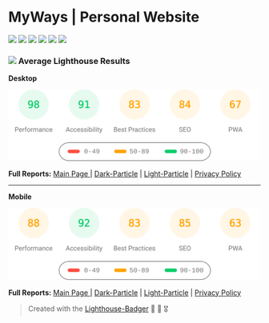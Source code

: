 # MyWays | Personal Website 
<a title="Check it out" target="_blank" href="https://observatory.mozilla.org/analyze/sitdisch.github.io?third-party=false"><img src="https://img.shields.io/mozilla-observatory/grade/sitdisch.github.io?logo=mozilla&label=Observatory" /></a>
<a href="https://github.com/sitdisch/sitdisch.github.io/actions?query=workflow%3ACodeQL" title="Explore it" target="_blank"><img src="https://img.shields.io/github/workflow/status/sitdisch/sitdisch.github.io/CodeQL?logo=github&label=CodeQL" /></a>
<a href="https://github.com/sitdisch/sitdisch.github.io/deployments/activity_log?environment=github-pages" title="Explore it" target="_blank"><img src="https://img.shields.io/github/deployments/sitdisch/sitdisch.github.io/github-pages?logo=github&label=State" /></a>
<img src="https://img.shields.io/github/checks-status/sitdisch/sitdisch.github.io/master?logo=github&label=Checks" />
<a title="Check it out" target="_blank" href="https://sitdisch.github.io"><img src="https://img.shields.io/website?url=https%3A%2F%2Fsitdisch.github.io&label=Website" /></a>
<img src="https://img.shields.io/github/repo-size/sitdisch/sitdisch.github.io?label=RepoSize" />

### <a title="Check it out" target="_blank" href="https://github.com/GoogleChrome/lighthouse"><img src="https://raw.githubusercontent.com/GoogleChrome/lighthouse/master/assets/lighthouse-logo.svg" width="25"/></a> Average Lighthouse Results

<b>Desktop</b>

<img src="https://raw.githubusercontent.com/sitdisch/cloud/master/lighthouse_results/sitdisch/desktop/pagespeed.svg" /><br>

<b>Full Reports:</b> <a href="https://htmlpreview.github.io/?https://raw.githubusercontent.com/sitdisch/cloud/master/lighthouse_results/sitdisch/desktop/sitdisch_github_io.html" title="Check it out" target="_blank">Main Page </a> | <a href="https://htmlpreview.github.io/?https://raw.githubusercontent.com/sitdisch/cloud/master/lighthouse_results/sitdisch/desktop/sitdisch_github_io_mythemeway_2020_11_01_dark_particle_html.html" title="Check it out" target="_blank">Dark-Particle</a> | <a href="https://htmlpreview.github.io/?https://raw.githubusercontent.com/sitdisch/cloud/master/lighthouse_results/sitdisch/desktop/sitdisch_github_io_mythemeway_2020_11_01_light_particle_html.html" title="Check it out" target="_blank">Light-Particle</a> | <a href="https://htmlpreview.github.io/?https://raw.githubusercontent.com/sitdisch/cloud/master/lighthouse_results/sitdisch/desktop/sitdisch_github_io_privacy_policy_html.html" title="Check it out" target="_blank">Privacy Policy</a>

<hr>

<b>Mobile</b>

<img src="https://raw.githubusercontent.com/sitdisch/cloud/master/lighthouse_results/sitdisch/mobile/pagespeed.svg" /><br>

<b>Full Reports:</b> <a href="https://htmlpreview.github.io/?https://raw.githubusercontent.com/sitdisch/cloud/master/lighthouse_results/sitdisch/mobile/sitdisch_github_io.html" title="Check it out" target="_blank">Main Page </a> | <a href="https://htmlpreview.github.io/?https://raw.githubusercontent.com/sitdisch/cloud/master/lighthouse_results/sitdisch/mobile/sitdisch_github_io_mythemeway_2020_11_01_dark_particle_html.html" title="Check it out" target="_blank">Dark-Particle</a> | <a href="https://htmlpreview.github.io/?https://raw.githubusercontent.com/sitdisch/cloud/master/lighthouse_results/sitdisch/mobile/sitdisch_github_io_mythemeway_2020_11_01_light_particle_html.html" title="Check it out" target="_blank">Light-Particle</a> | <a href="https://htmlpreview.github.io/?https://raw.githubusercontent.com/sitdisch/cloud/master/lighthouse_results/sitdisch/mobile/sitdisch_github_io_privacy_policy_html.html" title="Check it out" target="_blank">Privacy Policy</a>

> Created with the [Lighthouse-Badger](https://github.com/myactionway/lighthouse-badger-action "Get it") :badger: :tokyo_tower: :medal_military:
